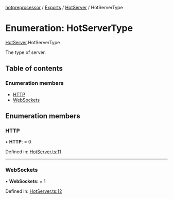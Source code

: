 [hotpreprocessor](../README.md) / [Exports](../modules.md) / [HotServer](../modules/hotserver.md) / HotServerType

# Enumeration: HotServerType

[HotServer](../modules/hotserver.md).HotServerType

The type of server.

## Table of contents

### Enumeration members

- [HTTP](hotserver.hotservertype.md#http)
- [WebSockets](hotserver.hotservertype.md#websockets)

## Enumeration members

### HTTP

• **HTTP**: = 0

Defined in: [HotServer.ts:11](https://github.com/OurFreeLight/HotPreprocessor/blob/6714234/src/HotServer.ts#L11)

___

### WebSockets

• **WebSockets**: = 1

Defined in: [HotServer.ts:12](https://github.com/OurFreeLight/HotPreprocessor/blob/6714234/src/HotServer.ts#L12)
